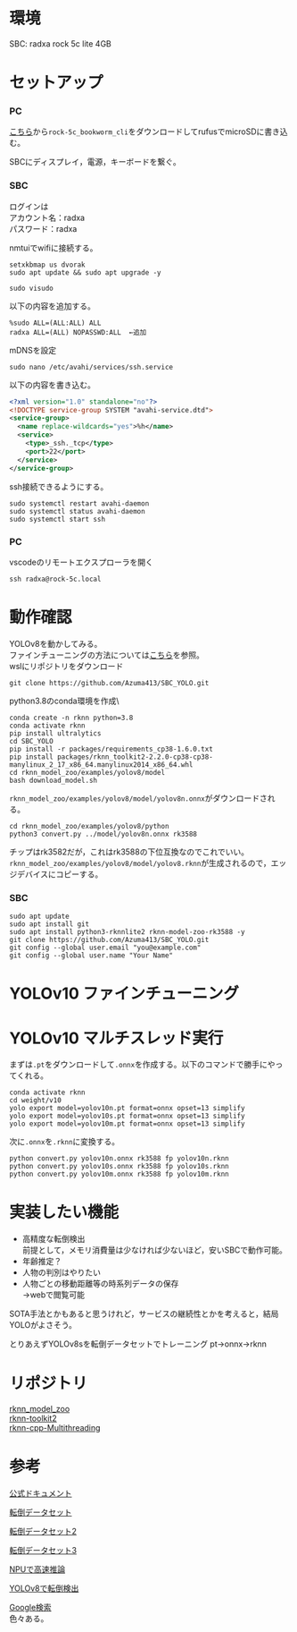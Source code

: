 # 環境
SBC: radxa rock 5c lite 4GB
# セットアップ
### PC
[こちら](https://github.com/radxa-build/rock-5c/releases/)から`rock-5c_bookworm_cli`をダウンロードしてrufusでmicroSDに書き込む。

SBCにディスプレイ，電源，キーボードを繋ぐ。
### SBC
ログインは\
アカウント名：radxa\
パスワード：radxa

nmtuiでwifiに接続する。
```
setxkbmap us dvorak
sudo apt update && sudo apt upgrade -y
```
```
sudo visudo
```
以下の内容を追加する。
```
%sudo ALL=(ALL:ALL) ALL
radxa ALL=(ALL) NOPASSWD:ALL  ←追加
```
mDNSを設定
```
sudo nano /etc/avahi/services/ssh.service
```
以下の内容を書き込む。
```xml
<?xml version="1.0" standalone="no"?>
<!DOCTYPE service-group SYSTEM "avahi-service.dtd">
<service-group>
  <name replace-wildcards="yes">%h</name>
  <service>
    <type>_ssh._tcp</type>
    <port>22</port>
  </service>
</service-group>
```
ssh接続できるようにする。
```
sudo systemctl restart avahi-daemon
sudo systemctl status avahi-daemon
sudo systemctl start ssh
```
### PC
vscodeのリモートエクスプローラを開く
```
ssh radxa@rock-5c.local
```
# 動作確認
YOLOv8を動かしてみる。\
ファインチューニングの方法については[こちら](https://qiita.com/hirekatsu0523/items/f2f0e1a0f8a9ea92d913)を参照。\
wslにリポジトリをダウンロード
```
git clone https://github.com/Azuma413/SBC_YOLO.git
```
python3.8のconda環境を作成\
```
conda create -n rknn python=3.8
conda activate rknn
pip install ultralytics
cd SBC_YOLO
pip install -r packages/requirements_cp38-1.6.0.txt
pip install packages/rknn_toolkit2-2.2.0-cp38-cp38-manylinux_2_17_x86_64.manylinux2014_x86_64.whl
cd rknn_model_zoo/examples/yolov8/model
bash download_model.sh
```
`rknn_model_zoo/examples/yolov8/model/yolov8n.onnx`がダウンロードされる。
```
cd rknn_model_zoo/examples/yolov8/python
python3 convert.py ../model/yolov8n.onnx rk3588
```
チップはrk3582だが，これはrk3588の下位互換なのでこれでいい。
`rknn_model_zoo/examples/yolov8/model/yolov8.rknn`が生成されるので，エッジデバイスにコピーする。

### SBC
```
sudo apt update
sudo apt install git
sudo apt install python3-rknnlite2 rknn-model-zoo-rk3588 -y
git clone https://github.com/Azuma413/SBC_YOLO.git
git config --global user.email "you@example.com"
git config --global user.name "Your Name"
```
# YOLOv10 ファインチューニング
# YOLOv10 マルチスレッド実行
まずは`.pt`をダウンロードして`.onnx`を作成する。以下のコマンドで勝手にやってくれる。
```
conda activate rknn
cd weight/v10
yolo export model=yolov10n.pt format=onnx opset=13 simplify
yolo export model=yolov10s.pt format=onnx opset=13 simplify
yolo export model=yolov10m.pt format=onnx opset=13 simplify
```
次に`.onnx`を`.rknn`に変換する。
```
python convert.py yolov10n.onnx rk3588 fp yolov10n.rknn
python convert.py yolov10s.onnx rk3588 fp yolov10s.rknn
python convert.py yolov10m.onnx rk3588 fp yolov10m.rknn
```



# 実装したい機能
- 高精度な転倒検出\
前提として，メモリ消費量は少なければ少ないほど，安いSBCで動作可能。
- 年齢推定？
- 人物の判別はやりたい
- 人物ごとの移動距離等の時系列データの保存\
→webで閲覧可能

SOTA手法とかもあると思うけれど，サービスの継続性とかを考えると，結局YOLOがよさそう。

とりあえずYOLOv8sを転倒データセットでトレーニング
pt→onnx→rknn

# リポジトリ
[rknn_model_zoo](https://github.com/airockchip/rknn_model_zoo)\
[rknn-toolkit2](https://github.com/airockchip/rknn-toolkit2)\
[rknn-cpp-Multithreading](https://github.com/leafqycc/rknn-cpp-Multithreading)

# 参考
[公式ドキュメント](https://developer.d-robotics.cc/rdk_doc/en/Basic_Development)

[転倒データセット](https://ieeexplore.ieee.org/document/9171857/algorithms?tabFilter=dataset#algorithms)

[転倒データセット2](https://universe.roboflow.com/hero-d6kgf/yolov5-fall-detection)

[転倒データセット3](https://www.perplexity.ai/search/zhuan-dao-jian-zhi-shou-fa-tot-YMOwBnkGTA69gU3SQhbZMw)

[NPUで高速推論](https://qiita.com/ysuito/items/a0d3201581f9057c973b#npu%E3%81%A8%E3%81%AF)

[YOLOv8で転倒検出](https://github.com/pahaht/YOLOv8-Fall-detection)

[Google検索](https://www.google.com/search?q=yolo+human+falling&sca_esv=fef8a0a8565c2553&sxsrf=ADLYWIK8XVuBc0kY8tuDLcxB5Fnie2qsaA%3A1728566423082&source=hp&ei=l9QHZ_rhAYfCvr0Pl7ekwQg&iflsig=AL9hbdgAAAAAZwfipxpoqxLX23iIPpkSSvkbhSfRzRyT&ved=0ahUKEwi6ifbc84OJAxUHoa8BHZcbKYgQ4dUDCA8&uact=5&oq=yolo+human+falling&gs_lp=Egdnd3Mtd2l6IhJ5b2xvIGh1bWFuIGZhbGxpbmcyCBAAGIAEGKIEMggQABiABBiiBDIIEAAYgAQYogQyCBAAGIAEGKIEMggQABiABBiiBEjyHlCjAViaHXABeACQAQCYAXSgAbINqgEEMTQuNLgBA8gBAPgBAZgCE6ACzA2oAgrCAgcQIxgnGOoCwgIMECMYgAQYExgnGIoFwgINEAAYgAQYsQMYgwEYBMICCxAAGIAEGLEDGIMBwgIQEAAYgAQYsQMYQxiDARiKBcICDhAAGIAEGLEDGIMBGIoFwgIKEAAYgAQYsQMYBMICBxAAGIAEGATCAgoQABiABBhDGIoFwgIFEAAYgATCAggQABiABBixA8ICCRAAGIAEGAQYCsICCBAAGIAEGMsBwgIEEAAYHsICBhAAGAgYHsICCBAAGAgYChgewgIKEAAYCBgKGA0YHsICBRAhGKABmAMEkgcEMTEuOKAHjC8&sclient=gws-wiz)\
色々ある。